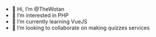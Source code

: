 - 👋 Hi, I’m @TheWotan
- 👀 I’m interested in PHP
- 🌱 I’m currently learning VueJS
- 💞️ I’m looking to collaborate on making quizzes services

<!---
TheWotan/TheWotan is a ✨ special ✨ repository because its `README.md` (this file) appears on your GitHub profile.
You can click the Preview link to take a look at your changes.
--->
